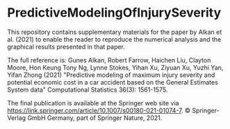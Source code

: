 # PredictiveModelingOfInjurySeverity
This repository contains supplementary materials for the paper by Alkan et al. (2021) to enable the reader to reproduce the numerical analysis and the graphical results presented in that paper.

The full reference is: Gunes Alkan, Robert Farrow, Haichen Liu, Clayton Moore, Hon Keung Tony Ng, Lynne Stokes, Yihan Xu, Ziyuan Xu, Yuzhi Yan, Yifan Zhong (2021) "Predictive modeling of maximum injury severity and potential economic cost in a car accident based on the General Estimates System data" Computational Statistics 36(3): 1561-1575. 

The final publication is available at the Springer web site via https://link.springer.com/article/10.1007/s00180-021-01074-7. © Springer-Verlag GmbH Germany, part of Springer Nature, 2021.
